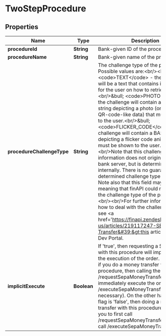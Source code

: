 
# TwoStepProcedure

## Properties
Name | Type | Description | Notes
------------ | ------------- | ------------- | -------------
**procedureId** | **String** | Bank-given ID of the procedure | 
**procedureName** | **String** | Bank-given name of the procedure | 
**procedureChallengeType** | **String** | The challenge type of the procedure. Possible values are:&lt;br/&gt;&lt;br/&gt;&amp;bull; &lt;code&gt;TEXT&lt;/code&gt; - the challenge will be a text that contains instructions for the user on how to retrieve the TAN.&lt;br/&gt;&amp;bull; &lt;code&gt;PHOTO&lt;/code&gt; - the challenge will contain a BASE-64 string depicting a photo (or any kind of QR-code-like data) that must be shown to the user.&lt;br/&gt;&amp;bull; &lt;code&gt;FLICKER_CODE&lt;/code&gt; - the challenge will contain a BASE-64 string depicting a flicker code animation that must be shown to the user.&lt;br/&gt;&lt;br/&gt;Note that this challenge type information does not originate from the bank server, but is determined by finAPI internally. There is no guarantee that the determined challenge type is correct. Note also that this field may not be set, meaning that finAPI could not determine the challenge type of the procedure.&lt;br/&gt;&lt;br/&gt;For further information on how to deal with the challenges, please see &lt;a href&#x3D;&#39;https://finapi.zendesk.com/hc/en-us/articles/219117247-SEPA-Money-Transfer&#39;&gt;this article&lt;/a&gt; on our Dev Portal. |  [optional]
**implicitExecute** | **Boolean** | If &#39;true&#39;, then requesting a SEPA order with this procedure will implicitly trigger the execution of the order. For example, if you do a money transfer with this procedure, then calling the /requestSepaMoneyTransfer service will immediately execute the order (a call to /executeSepaMoneyTransfer will not be necessary). On the other hand, if this flag is &#39;false&#39;, then doing a money transfer with this procedure will require you to first call /requestSepaMoneyTransfer, and then call /executeSepaMoneyTransfer. | 



